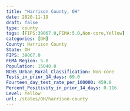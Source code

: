 ```yaml
---
title: "Harrison County, OH"
date: 2020-11-19
draft: false
type: county
tags: [FIPS:39067.0,FEMA:5.0,Non-core,Yellow]
categories: [OH]
County: Harrison County
State: OH
FIPS: 39067.0
FEMA_Region: 5.0
Population: 15040.0
NCHS_Urban_Rural_Classification: Non-core
Tests_in_prior_14_days: 69.0
Fourteen_day_test_rate_per_100000: 459.0
Percent_Positivity_in_prior_14_days: 0.116
Level: Yellow
url: /states/OH/harrison-county
---
```




